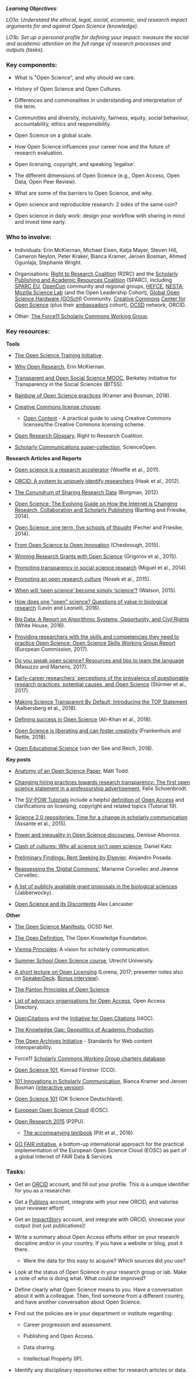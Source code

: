 **_Learning Objectives_**: 

*LO1a: Understand the ethical, legal, social, economic, and research impact arguments for and against Open Science (knowledge).*

*LO1b: Set up a personal profile for defining your impact: measure the social and academic attention on the full range of research processes and outputs (tasks).*

### Key components:

* What is "Open Science", and why should we care. 

* History of Open Science and Open Cultures.

* Differences and commonalities in understanding and interpretation of the term.

* Communities and diversity, inclusivity, fairness, equity, social behaviour, accountability, ethics and responsibility.

* Open Science on a global scale. 

* How Open Science influences your career now and the future of research evaluation.

* Open licensing, copyright, and speaking ‘legalise’.

* The different dimensions of Open Science (e.g., Open Access, Open Data, Open Peer Review).

* What are some of the barriers to Open Science, and why.

* Open science and reproducible research: 2 sides of the same coin?

* Open science in daily work: design your workflow with sharing in mind and invest time early.

### Who to involve:

* Individuals: Erin McKiernan, Michael Eisen, Katja Mayer, Steven Hill, Cameron Neylon, Peter Kraker, Bianca Kramer, Jeroen Bosman, Ahmed Ogunlaja, Stephanie Wright.

* Organisations: [Right to Research Coalition](http://righttoresearch.org/) (R2RC) and the [Scholarly Publishing and Academic Resources Coalition](https://sparcopen.org/) (SPARC), including [SPARC EU](https://sparceurope.org/), [OpenCon](http://www.opencon2017.org/) community and regional groups, [HEFCE](http://www.hefce.ac.uk/), [NESTA](https://www.nesta.org.uk/), [Mozilla Science Lab](https://science.mozilla.org/) (and the Open Leadership Cohort), [Global Open Science Hardware (GOScH)](http://openhardware.science) Community. [Creative Commons](https://creativecommons.org/) [Center for Open Science](https://cos.io/) (plus their [ambassadors](https://cos.io/our-communities/become-ambassador/) cohort), [OCSD](https://ocsdnet.org/) network, ORCID.

* Other: [The Force11 Scholarly Commons Working Group](https://www.force11.org/group/scholarly-commons-working-group).

### Key resources:

**Tools**

* [The Open Science Training Initiative](http://www.opensciencetraining.com/content.php).

* [Why Open Research](http://whyopenresearch.org/), Erin McKiernan.

* [Transparent and Open Social Science MOOC](http://www.bitss.org/events/mooc-transparent-and-open-social-science/), Berkeley Initiative for Transparency in the Social Sciences (BITSS).

* [Rainbow of Open Science practices](https://zenodo.org/record/1147025#.Wnib8yXwaM8) (Kramer and Bosman, 2018).

* [Creative Commons license chooser](https://creativecommons.org/choose/).

    * [Open Content](https://meta.wikimedia.org/wiki/Open_Content_-_A_Practical_Guide_to_Using_Creative_Commons_Licences/The_Creative_Commons_licencing_scheme) - A practical guide to using Creative Commons licenses/the Creative Commons licensing scheme.

* [Open Research Glossary](http://www.righttoresearch.org/resources/OpenResearchGlossary/index.shtml), Right to Research Coalition. 

* [Scholarly Communications super-collection](https://www.scienceopen.com/search#collection/69988c7e-1855-4007-ba94-caa4c4638b1f), ScienceOpen.

**Research Articles and Reports**

* [Open science is a research accelerator](https://www.nature.com/articles/nchem.1149) (Woelfle et al., 2011).

* [ORCID: A system to uniquely identify researchers](http://onlinelibrary.wiley.com/doi/10.1087/20120404/epdf) (Haak et al., 2012).

* [The Conundrum of Sharing Research Data](https://papers.ssrn.com/sol3/papers.cfm?abstract_id=2073876) (Borgman, 2012) 

* [Open Science: The Evolving Guide on How the Internet is Changing Research, Collaboration and Scholarly Publishing](https://link.springer.com/book/10.1007/978-3-319-00026-8) (Bartling and Friesike, 2014).

* [Open Science: one term, five schools of thought](https://link.springer.com/chapter/10.1007%2F978-3-319-00026-8_2) (Fecher and Friesike, 2014).

* [From Open Science to Open Innovation](https://www.fosteropenscience.eu/sites/default/files/pdf/1798.pdf) (Chesbrough, 2015).

* [Winning Research Grants with Open Science](http://doi.org/10.5281/zenodo.12247) (Grigorov et al., 2015).

* [Promoting transparency in social science research](https://www.ncbi.nlm.nih.gov/pmc/articles/PMC4103621/pdf/nihms605501.pdf) (Miguel et al., 2014).

* [Promoting an open research culture](https://www.ncbi.nlm.nih.gov/pmc/articles/PMC4550299/pdf/nihms-714651.pdf) (Nosek et al., 2015).

* [When will ‘open science’ become simply ‘science’?](https://genomebiology.biomedcentral.com/articles/10.1186/s13059-015-0669-2) (Watson, 2015).

* [How does one "open" science? Questions of value in biological research](http://journals.sagepub.com/doi/10.1177/0162243916672071) (Levin and Leonelli, 2016).

* [Big Data: A Report on Algorithmic Systems, Opportunity, and Civil Rights](https://obamawhitehouse.archives.gov/sites/default/files/microsites/ostp/2016_0504_data_discrimination.pdf) (White House, 2016).

* [Providing researchers with the skills and competencies they need to practice Open Science: Open Science Skills Working Group Report](https://ec.europa.eu/research/openscience/pdf/os_skills_wgreport_final.pdf#view=fit&pagemode=none) (European Commission, 2017).

* [Do you speak open science? Resources and tips to learn the language](https://peerj.com/preprints/2689/) (Masuzzo and Martens, 2017).

* [Early-career researchers’ perceptions of the prevalence of questionable research practices, potential causes, and Open Science](https://econtent.hogrefe.com/doi/full/10.1027/1864-9335/a000324) (Stürmer et al., 2017).

* [Making Science Transparent By Default; Introducing the TOP Statement](https://osf.io/sm78t/) (Aalbersberg et al., 2018).

* [Defining success in Open Science](https://mniopenresearch.org/articles/2-2/v1) (Ali-Khan et al., 2018).

* [Open Science is liberating and can foster creativity](https://osf.io/edhym/) (Frankenhuis and Nettle, 2018).

* [Open Educational Science](https://osf.io/preprints/socarxiv/d9bme) (van der See and Reich, 2018).

**Key posts**

* [Anatomy of an Open Science Paper](https://intermolecular.wordpress.com/2014/12/15/anatomy-of-an-open-science-paper/), Matt Todd.

* [Changing hiring practices towards research transparency: The first open science statement in a professorship advertisement](http://www.nicebread.de/open-science-hiring-practices/), Felix Schoenbrodt.

* The [SV-POW Tutorials](https://svpow.com/tutorials/) include a helpful [definition of Open Access](https://svpow.com/2012/11/15/tutorial-19a-open-access-definitions-and-clarifications-part-1-what-actually-is-open-access/) and clarifications on licensing, copyright and related topics (Tutorial 19).

* [Science 2.0 repositories: Time for a change in scholarly communication](http://www.dlib.org/dlib/january15/assante/01assante.html) (Assante et al., 2015).

* [Power and inequality in Open Science discourses](https://medium.com/@denalbz/power-and-inequality-in-open-science-discourses-9d425b0c2b63), Denisse Albornoz.

* [Clash of cultures: Why all science isn’t open science](https://danielskatzblog.wordpress.com/2016/10/25/clash-of-cultures-why-all-science-isnt-open-science/), Daniel Katz.

* [Preliminary Findings: Rent Seeking by Elsevier](http://knowledgegap.org/index.php/sub-projects/rent-seeking-and-financialization-of-the-academic-publishing-industry/preliminary-findings/), Alejandro Posada.

* [Reassessing the ‘Digital Commons’](http://ivory.idyll.org/blog/2017-digital-commons-funding.html),  Marianne Corvellec and Jeanne Corvellec.

* [A list of publicly available grant proposals in the biological sciences](https://jabberwocky.weecology.org/2012/08/10/a-list-of-publicly-available-grant-proposals-in-the-biological-sciences/) (Jabberwocky).

* [Open Science and its Discontents](http://ronininstitute.org/open-science-and-its-discontents/) Alex Lancaster

**Other**

* [The Open Science Manifesto](https://ocsdnet.org/manifesto/open-science-manifesto/), OCSD Net.

* [The Open Definition](http://opendefinition.org), The Open Knowledge Foundation.

* [Vienna Principles](http://viennaprinciples.org/): A vision for scholarly communication.

* [Summer School Open Science course](https://www.utrechtsummerschool.nl/courses/science/open-science-and-scholarship-changing-your-research-workflow), Utrecht University.

* [A short lecture on Open Licensing](https://figshare.com/articles/A_short_lecture_on_Open_Licensing/4516892/1) (Lorena, 2017; presenter notes also on [SpeakerDeck](https://speakerdeck.com/labarba/a-short-lecture-on-open-licensing). [Bonus interview](http://rtalbert.org/blog/2015/interview-lorena-barba)).

* [The Panton Principles of Open Science](https://en.wikipedia.org/wiki/Panton_Principles).

* [List of advocacy organisations for Open Access](http://oad.simmons.edu/oadwiki/Advocacy_organizations_for_OA), Open Access Directory.

* [OpenCitations](http://opencitations.net/) and the [Initiative for Open Citations](https://i4oc.org/) (I4OC).

* [The Knowledge Gap: Geopolitics of Academic Production](http://knowledgegap.org/).

* [The Open Archives Initiative](https://www.openarchives.org/) - Standards for Web content interoperability.

* Force11 [Scholarly Commons Working Group charters database](https://docs.google.com/spreadsheets/d/1-aRXFiRg-VL9hpLpxoJqX6-OC-A0R2oCogHfIx52Nug/edit#gid=956616118).

* [Open Science 101](https://github.com/OKScienceDE/Open_Science_101), Konrad Förstner (CC0).

* [101 Innovations in Scholarly Communication](https://101innovations.wordpress.com/), Bianca Kramer and Jeroen Bosman ([interactive version](https://bmkramer.databox.me/Public/Wheel_of_Open_Science/)).

* [Open Science 101](https://github.com/OKScienceDE/Open_Science_101) (OK Science Deutschland).

* [European Open Science Cloud](http://ec.europa.eu/research/openscience/index.cfm?pg=open-science-cloud) (EOSC).

* [Open Research 2015](https://courses.p2pu.org/en/courses/3230/open-research-2015/) (P2PU).

    * [The accompanying textbook](https://openresearch.pressbooks.com/) (Pitt et al., 2016).

* [GO FAIR initiative](https://www.go-fair.org/), a bottom-up international approach for the practical implementation of the European Open Science Cloud (EOSC) as part of a global Internet of FAIR Data & Services

### Tasks:

* Get an [ORCID](orcid.org) account, and fill out your profile. This is a unique identifier for you as a researcher.

* Get a [Publons](https://publons.com/home/) account, integrate with your new ORCID, and valorise your reviewer effort!

* Get an [ImpactStory](http://impactstory.org/) account, and integrate with ORCID, showcase your output (not just publications)!

* Write a summary about Open Access efforts either on your research discipline and/or in your country. If you have a website or blog, post it there.

    * Were the data for this easy to acquire? Which sources did you use?

* Look at the status of Open Science in your research group or lab. Make a note of who is doing what. What could be improved?

* Define clearly what Open Science means to you. Have a conversation about it with a colleague. Then, find someone from a different country, and have another conversation about Open Science. 

* Find out the policies are in your department or institute regarding:

    * Career progression and assessment.

    * Publishing and Open Access.

    * Data sharing.

    * Intellectual Property (IP).

* Identify any disciplinary repositories either for research articles or data.
